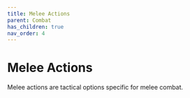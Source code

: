 ```yaml
---
title: Melee Actions
parent: Combat
has_children: true
nav_order: 4
---
```


# Melee Actions
Melee actions are tactical options specific for melee combat.